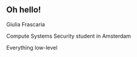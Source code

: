 ## Oh hello!

Giulia Frascaria

Compute Systems Security student in Amsterdam 

Everything low-level
